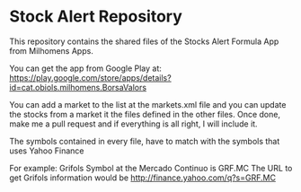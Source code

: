# Stock Alert Repository
This repository contains the shared files of the Stocks Alert Formula App from Milhomens Apps.

You can get the app from  Google Play at:
https://play.google.com/store/apps/details?id=cat.obiols.milhomens.BorsaValors

You can add a market to the list at the markets.xml file and you can update the stocks from a market it the files defined in the other files. Once done, make me a pull request and if everything is all right, I will include it.

The symbols contained in every file, have to match with the symbols that uses Yahoo Finance

For example:  Grifols Symbol at the Mercado Continuo is  GRF.MC
The URL to get Grifols information would be  http://finance.yahoo.com/q?s=GRF.MC
        

